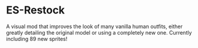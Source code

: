 # ES-Restock
A visual mod that improves the look of many vanilla human outfits, either greatly detailing the original model or using a completely new one. Currently including 89 new sprites!


